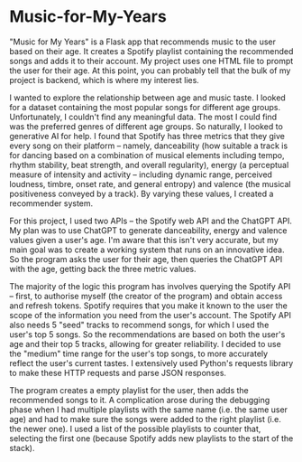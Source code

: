 # Music-for-My-Years

"Music for My Years" is a Flask app that recommends music to the user based on their age. It creates a Spotify playlist containing the recommended songs and adds it to their account. My project uses one HTML file to prompt the user for their age. At this point, you can probably tell that the bulk of my project is backend, which is where my interest lies.

I wanted to explore the relationship between age and music taste. I looked for a dataset containing the most popular songs for different age groups. Unfortunately, I couldn't find any meaningful data. The most I could find was the preferred genres of different age groups. So naturally, I looked to generative AI for help. I found that Spotify has three metrics that they give every song on their platform – namely, danceability (how suitable a track is for dancing based on a combination of musical elements including tempo, rhythm stability, beat strength, and overall regularity), energy (a perceptual measure of intensity and activity – including dynamic range, perceived loudness, timbre, onset rate, and general entropy) and valence (the musical positiveness conveyed by a track). By varying these values, I created a recommender system.

For this project, I used two APIs – the Spotify web API and the ChatGPT API. My plan was to use ChatGPT to generate danceability, energy and valence values given a user's age. I'm aware that this isn't very accurate, but my main goal was to create a working system that runs on an innovative idea. So the program asks the user for their age, then queries the ChatGPT API with the age, getting back the three metric values.

The majority of the logic this program has involves querying the Spotify API – first, to authorise myself (the creator of the program) and obtain access and refresh tokens. Spotify requires that you make it known to the user the scope of the information you need from the user's account. The Spotify API also needs 5 "seed" tracks to recommend songs, for which I used the user's top 5 songs. So the recommendations are based on both the user's age and their top 5 tracks, allowing for greater reliability. I decided to use the "medium" time range for the user's top songs, to more accurately reflect the user's current tastes. I extensively used Python's requests library to make these HTTP requests and parse JSON responses.

The program creates a empty playlist for the user, then adds the recommended songs to it. A complication arose during the debugging phase when I had multiple playlists with the same name (i.e. the same user age) and had to make sure the songs were added to the right playlist (i.e. the newer one). I used a list of the possible playlists to counter that, selecting the first one (because Spotify adds new playlists to the start of the stack).
